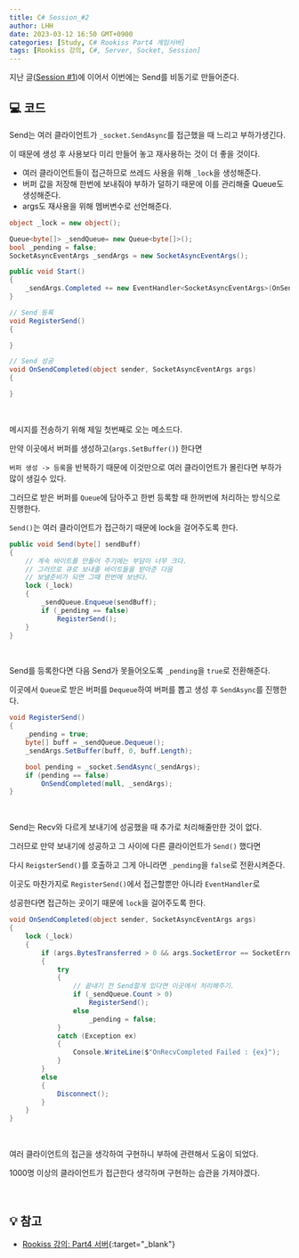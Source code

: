 ```yaml
---
title: C# Session_#2
author: LHH
date: 2023-03-12 16:50 GMT+0900
categories: [Study, C# Rookiss Part4 게임서버]
tags: [Rookiss 강의, C#, Server, Socket, Session]
---
```


지난 글([Session #1](/posts/CSharp-Session-1))에 이어서 이번에는 Send를 비동기로 만들어준다.

## 💻 코드
Send는 여러 클라이언트가 `_socket.SendAsync`를 접근했을 때 느리고 부하가생긴다.

이 때문에 생성 후 사용보다 미리 만들어 놓고 재사용하는 것이 더 좋을 것이다.

- 여러 클라이언트들이 접근하므로 쓰레드 사용을 위해 `_lock`을 생성해준다.
- 버퍼 값을 저장해 한번에 보내줘야 부하가 덜하기 때문에 이를 관리해줄 Queue도 생성해준다.
- args도 재사용을 위해 멤버변수로 선언해준다.

```cs
object _lock = new object();

Queue<byte[]> _sendQueue= new Queue<byte[]>();
bool _pending = false;
SocketAsyncEventArgs _sendArgs = new SocketAsyncEventArgs();

public void Start()
{
    _sendArgs.Completed += new EventHandler<SocketAsyncEventArgs>(OnSendCompleted);
}

// Send 등록
void RegisterSend()
{

}

// Send 성공
void OnSendCompleted(object sender, SocketAsyncEventArgs args)
{

}
```
<br>

메시지를 전송하기 위해 제일 첫번째로 오는 메소드다.

만약 이곳에서 버퍼를 생성하고(`args.SetBuffer()`) 한다면

`버퍼 생성 -> 등록`을 반복하기 때문에 이것만으로 여러 클라이언트가 몰린다면 부하가 많이 생길수 있다.

그러므로 받은 버퍼를 `Queue`에 담아주고 한번 등록할 때 한꺼번에 처리하는 방식으로 진행한다.

`Send()`는 여러 클라이언트가 접근하기 때문에 lock을 걸어주도록 한다.
```cs
public void Send(byte[] sendBuff)
{
    // 계속 바이트를 만들어 주기에는 부담이 너무 크다.
    // 그러므로 큐로 보내줄 바이트들을 받아준 다음
    // 보낼준비가 되면 그때 한번에 보낸다.
    lock (_lock)
    {
        _sendQueue.Enqueue(sendBuff);
        if (_pending == false)
            RegisterSend();
    }
}
```
<br>

Send를 등록한다면 다음 Send가 못들어오도록 `_pending`을 `true`로 전환해준다.

이곳에서 `Queue`로 받은 버퍼를 `Dequeue`하여 버퍼를 뽑고 생성 후 `SendAsync`를 진행한다.
```cs
void RegisterSend()
{
    _pending = true;
    byte[] buff = _sendQueue.Dequeue();
    _sendArgs.SetBuffer(buff, 0, buff.Length);

    bool pending = _socket.SendAsync(_sendArgs);
    if (pending == false)
        OnSendCompleted(null, _sendArgs);
}
```
<br>

Send는 Recv와 다르게 보내기에 성공했을 때 추가로 처리해줄만한 것이 없다.

그러므로 만약 보내기에 성공하고 그 사이에 다른 클라이언트가 `Send()` 했다면

다시 `ReigsterSend()`를 호출하고 그게 아니라면 `_pending`을 `false`로 전환시켜준다.

이곳도 마찬가지로 `RegisterSend()`에서 접근할뿐만 아니라 `EventHandler`로

성공한다면 접근하는 곳이기 때문에 `lock`을 걸어주도록 한다.
```cs
void OnSendCompleted(object sender, SocketAsyncEventArgs args)
{
    lock (_lock)
    {
        if (args.BytesTransferred > 0 && args.SocketError == SocketError.Success)
        {
            try
            {
                // 끝내기 전 Send할게 있다면 이곳에서 처리해주기.
                if (_sendQueue.Count > 0)
                    RegisterSend();
                else
                    _pending = false;
            }
            catch (Exception ex)
            {
                Console.WriteLine($"OnRecvCompleted Failed : {ex}");
            }
        }
        else
        {
            Disconnect();
        }
    }
}
```
<br>

여러 클라이언트의 접근을 생각하여 구현하니 부하에 관련해서 도움이 되었다.

1000명 이상의 클라이언트가 접근한다 생각하며 구현하는 습관을 가져야겠다.

<br>

## 💡 참고
- [Rookiss 강의: Part4 서버](https://www.inflearn.com/course/%EC%9C%A0%EB%8B%88%ED%8B%B0-mmorpg-%EA%B0%9C%EB%B0%9C-part4){:target="_blank"}